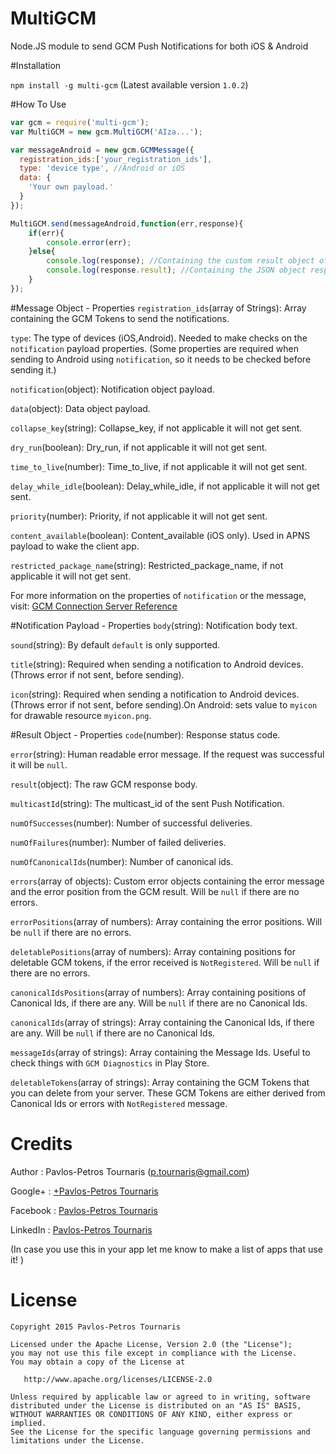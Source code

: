 # MultiGCM
Node.JS module to send GCM Push Notifications for both iOS &amp; Android

#Installation

`npm install -g multi-gcm` (Latest available version `1.0.2`)

#How To Use
```js
var gcm = require('multi-gcm');
var MultiGCM = new gcm.MultiGCM('AIza...');

var messageAndroid = new gcm.GCMMessage({
  registration_ids:['your_registration_ids'],
  type: 'device type', //Android or iOS
  data: {
    'Your own payload.'
  }
});

MultiGCM.send(messageAndroid,function(err,response){
    if(err){
        console.error(err);
    }else{
        console.log(response); //Containing the custom result object of this Library
        console.log(response.result); //Containing the JSON object response from GCM
    }
});
```
    
#Message Object - Properties
`registration_ids`(array of Strings): Array containing the GCM Tokens to send the notifications.

`type`: The type of devices (iOS,Android). Needed to make checks on the `notification` payload properties. (Some properties are required when sending to Android using `notification`, so it needs to be checked before sending it.)

`notification`(object): Notification object payload.

`data`(object): Data object payload.

`collapse_key`(string): Collapse_key, if not applicable it will not get sent.

`dry_run`(boolean): Dry_run, if not applicable it will not get sent.

`time_to_live`(number): Time_to_live, if not applicable it will not get sent.

`delay_while_idle`(boolean): Delay_while_idle, if not applicable it will not get sent.

`priority`(number): Priority, if not applicable it will not get sent.

`content_available`(boolean): Content_available (iOS only). Used in APNS payload to wake the client app.

`restricted_package_name`(string): Restricted_package_name, if not applicable it will not get sent.

For more information on the properties of `notification` or the message, visit: [GCM Connection Server Reference](https://developers.google.com/cloud-messaging/server-ref)

#Notification Payload - Properties
`body`(string): Notification body text.

`sound`(string): By default `default` is only supported.

`title`(string): Required when sending a notification to Android devices. (Throws error if not sent, before sending).

`icon`(string): Required when sending a notification to Android devices. (Throws error if not sent, before sending).On Android: sets value to `myicon` for drawable resource `myicon.png`.

#Result Object - Properties
`code`(number): Response status code.

`error`(string): Human readable error message. If the request was successful it will be `null`.

`result`(object): The raw GCM response body.

`multicastId`(string): The multicast_id of the sent Push Notification.

`numOfSuccesses`(number): Number of successful deliveries.

`numOfFailures`(number): Number of failed deliveries.

`numOfCanonicalIds`(number): Number of canonical ids.

`errors`(array of objects): Custom error objects containing the error message and the error position from the GCM result. Will be `null` if there are no errors.

`errorPositions`(array of numbers): Array containing the error positions. Will be `null` if there are no errors.

`deletablePositions`(array of numbers): Array containing positions for deletable GCM tokens, if the error received is `NotRegistered`. Will be `null` if there are no errors.

`canonicalIdsPositions`(array of numbers): Array containing positions of Canonical Ids, if there are any. Will be `null` if there are no Canonical Ids.

`canonicalIds`(array of strings): Array containing the Canonical Ids, if there are any. Will be `null` if there are no Canonical Ids.

`messageIds`(array of strings): Array containing the Message Ids. Useful to check things with `GCM Diagnostics` in Play Store.

`deletableTokens`(array of strings): Array containing the GCM Tokens that you can delete from your server. These GCM Tokens are either derived from Canonical Ids or errors with `NotRegistered` message.

Credits
=======
Author : Pavlos-Petros Tournaris (p.tournaris@gmail.com)

Google+ : [+Pavlos-Petros Tournaris](https://plus.google.com/u/0/+PavlosPetrosTournaris/)

Facebook : [Pavlos-Petros Tournaris](https://www.facebook.com/pavlospt)

LinkedIn : [Pavlos-Petros Tournaris](https://www.linkedin.com/pub/pavlos-petros-tournaris/44/abb/218)

(In case you use this in your app let me know to make a list of apps that use it! )


License
=======

    Copyright 2015 Pavlos-Petros Tournaris

    Licensed under the Apache License, Version 2.0 (the "License");
    you may not use this file except in compliance with the License.
    You may obtain a copy of the License at
    
       http://www.apache.org/licenses/LICENSE-2.0
    
    Unless required by applicable law or agreed to in writing, software
    distributed under the License is distributed on an "AS IS" BASIS,
    WITHOUT WARRANTIES OR CONDITIONS OF ANY KIND, either express or implied.
    See the License for the specific language governing permissions and
    limitations under the License.


